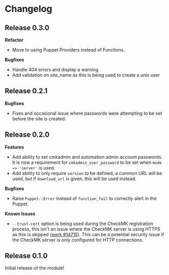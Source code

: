 # Changelog

## Release 0.3.0

**Refactor**

- Move to using Puppet Providers instead of Functions.

**Bugfixes**

- Handle 404 errors and display a warning
- Add validation on site_name as this is being used to create a unix user

## Release 0.2.1

**Bugfixes**

- Fixes and occasional issue where passwords were attempting to be set before the site is created.

## Release 0.2.0

**Features**

- Add ability to set cmkadmin and automation admin account passwords. It is now a requirement for `cmkadmin_user_password` to be set when `mode => 'server'` is used.
- Add ability to only require `version` to be defined, a common URL will be used, but if `download_url` is given, this will be used instead.

**Bugfixes**

- Raise `Puppet::Error` instead of `function_fail` to correctly alert in the Puppet.

**Known Issues**

- `--trust-cert` option is being used during the CheckMK registration process, this isn't an issue where the CheckMK server is using HTTPS as this is skipped ([werk #14715](https://checkmk.com/werk/14715)).
  This can be a potential security issue if the CheckMK server is only configured for HTTP connections.

## Release 0.1.0

Initial release of the module!